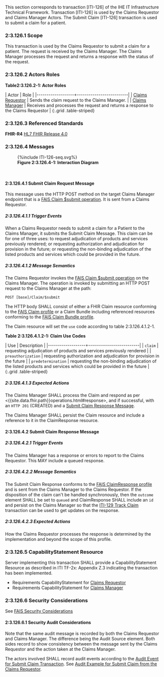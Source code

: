This section corresponds to transaction [ITI-126] of the IHE IT Infrastructure Technical Framework. Transaction [ITI-126] is used by the Claims Requestor and Claims Manager Actors. The Submit Claim [ITI-126] transaction is used to submit a claim for a patient.

### 2:3.126.1 Scope

This transaction is used by the Claims Requestor to submit a claim for a patient.  The request is received by the Claims Manager.  The Claims Manager processes the request and returns a response with the status of the request.

### 2:3.126.2 Actors Roles

**Table2:3.126.2-1: Actor Roles**

| Actor | Role |
|-------------------+--------------------------|
| [Claims Requestor](volume-1.html#claims-requestor)    | Sends the claim request to the Claims Manager. |
| [Claims Manager](volume-1.html#claims-manager) | Receives and processes the request and returns a response to the Claims Requestor |
{:.grid .table-striped}

### 2:3.126.3 Referenced Standards

**FHIR-R4** [HL7 FHIR Release 4.0]({{site.data.fhir.path}})

### 2:3.126.4 Messages

<figure>
{%include ITI-126-seq.svg%}
<figcaption id="f2.3.126.4-1"><b>Figure 2:3.126.4-1: Interaction Diagram</b></figcaption>
</figure>
<br clear="all">

#### 2:3.126.4.1 Submit Claim Request Message

This message uses the HTTP POST method on the target Claims Manager endpoint that is a [FAIS Claim $submit operation](OperationDefinition-IHE.FAIS.Claim.Submit.html).
It is sent from a Claims Requestor.

##### 2:3.126.4.1.1 Trigger Events

When a Claims Requestor needs to submit a claim for a Patient to the Claims Manager, it submits the Submit Claim Message.  This claim can be for one of three uses: to request adjudication of products and services previously rendered; or requesting authorization and adjudication for provision in the future; or requesting the non-binding adjudication of the listed products and services which could be provided in the future.

##### 2:3.126.4.1.2 Message Semantics

The Claims Requestor invokes the [FAIS Claim $submit operation](OperationDefinition-IHE.FAIS.Claim.Submit.html) on the Claims Manager.  The operation is invoked by submitting an HTTP POST request to the Claims Manager at the path:

```
POST [base]/Claim/$submit
```

The HTTP body SHALL consist of either a FHIR Claim resource conforming to the [FAIS Claim profile](StructureDefinition-IHE.FAIS.Claim.html) or a Claim Bundle including referenced resources conforming to the [FAIS Claim Bundle profile](StructureDefinition-IHE.FAIS.Claim.Bundle.html).

The Claim resource will set the `use` code according to table 2:3.126.4.1.2-1.

**Table 2:3.126.4.1.2-1: Claim Use Codes**

| Use | Description |
|-------------------+--------------------------|
| `claim` | requesting adjudication of products and services previously rendered |
| `preauthorization` | requesting authorization and adjudication for provision in the future |
| `predetermination` | requesting the non-binding adjudication of the listed products and services which could be provided in the future |
{:.grid .table-striped}

##### 2:3.126.4.1.3 Expected Actions

The Claims Manager SHALL process the Claim and respond as per <{{site.data.fhir.path}}operations.html#response>, and if successful, with an `HTTP 201` (CREATED) and a [Submit Claim Response Message](#enroll-response).

The Claims Manager SHALL persist the Claim resource and include a reference to it in the ClaimResponse resource.

<a name="enroll-response"></a>

#### 2:3.126.4.2 Submit Claim Response Message

##### 2:3.126.4.2.1 Trigger Events

The Claims Manager has a response or errors to report to the Claims Requestor.  This MAY include a queued response.

##### 2:3.126.4.2.2 Message Semantics

The Submit Claim Response conforms to the [FAIS ClaimResponse profile](StructureDefinition-IHE.FAIS.ClaimResponse.html) and is sent from the Claims Manager to the Claims Requestor.  If the disposition of the claim can't be handled synchronously, then the `outcome` element SHALL be set to `queued` and ClaimResponse SHALL include an `id` and persist on the Claims Manager so that the [ITI-129 Track Claim](ITI-129.html) transaction can be used to get updates on the response.

##### 2:3.126.4.2.3 Expected Actions

How the Claims Requestor processes the response is determined by the implementation and beyond the scope of this profile. 

### 2:3.126.5 CapabilityStatement Resource

Server implementing this transaction SHALL provide a CapabilityStatement Resource as described in ITI TF-2x: Appendix Z.3 indicating the transaction has been implemented.

- Requirements CapabilityStatement for [Claims Requestor](CapabilityStatement-IHE.FAIS.ClaimsRequestor.html)
- Requirements CapabilityStatement for [Claims Manager](CapabilityStatement-IHE.FAIS.ClaimsManager.html)

### 2:3.126.6 Security Considerations

See [FAIS Security Considerations](volume-1.html#security-considerations)

#### 2:3.126.6.1 Security Audit Considerations

Note that the same audit message is recorded by both the Claims Requestor and Claims Manager.  The difference being the Audit Source element.  Both sides record to show consistency between the message sent by the Claims Requestor and the action taken at the Claims Manager.

The actors involved SHALL record audit events according to the [Audit Event for Submit Claim Transaction](StructureDefinition-IHE.FAIS.Audit.Claim.Submit.html).  See [Audit Example for Submit Claim from the Claims Requestor](AuditEvent-ex-AuditFAISSubmitClaim.html).
